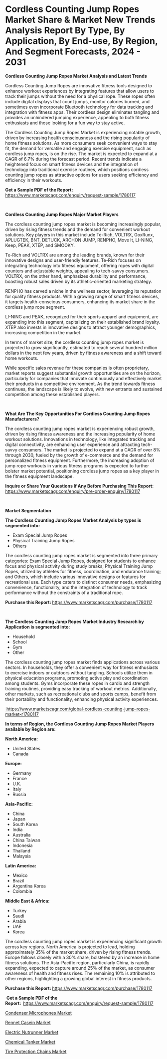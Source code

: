 <p><h1>Cordless Counting Jump Ropes Market Share & Market New Trends Analysis Report By Type, By Application, By End-use, By Region, And Segment Forecasts, 2024 - 2031</h1></p><p><strong>Cordless Counting Jump Ropes Market Analysis and Latest Trends</strong></p>
<p><p>Cordless Counting Jump Ropes are innovative fitness tools designed to enhance workout experiences by integrating features that allow users to track their jumps without the need for a physical rope. These ropes often include digital displays that count jumps, monitor calories burned, and sometimes even incorporate Bluetooth technology for data tracking and integration with fitness apps. Their cordless design eliminates tangling and provides an unhindered jumping experience, appealing to both fitness enthusiasts and those looking for a fun way to stay active.</p><p>The Cordless Counting Jump Ropes Market is experiencing notable growth, driven by increasing health consciousness and the rising popularity of home fitness solutions. As more consumers seek convenient ways to stay fit, the demand for versatile and engaging exercise equipment, such as cordless jump ropes, is on the rise. The market is expected to expand at a CAGR of 6.7% during the forecast period. Recent trends indicate a heightened focus on smart fitness devices and the integration of technology into traditional exercise routines, which positions cordless counting jump ropes as attractive options for users seeking efficiency and efficiency in their workouts.</p></p>
<p><strong>Get a Sample PDF of the Report:&nbsp;</strong> <a href="https://www.marketscagr.com/enquiry/request-sample/1780117?utm_campaign=1848&utm_medium=2&utm_source=Github&utm_content=ia&utm_term=19122024&utm_id=cordless-counting-jump-ropes">https://www.marketscagr.com/enquiry/request-sample/1780117</a></p>
<p>&nbsp;</p>
<p><strong>Cordless Counting Jump Ropes Major Market Players</strong></p>
<p><p>The cordless counting jump ropes market is becoming increasingly popular, driven by rising fitness trends and the demand for convenient workout solutions. Key players in this market include Te-Rich, VOLTRX, GoxRunx, APLUGTEK, BNT, DETUCK, ARCHON JUMP, RENPHO, Move It, LI-NING, Keep, PEAK, XTEP, and SMOOKY.</p><p>Te-Rich and VOLTRX are among the leading brands, known for their innovative designs and user-friendly features. Te-Rich focuses on integrating technology into fitness equipment, offering ropes with digital counters and adjustable weights, appealing to tech-savvy consumers. VOLTRX, on the other hand, emphasizes durability and performance, boasting robust sales driven by its athletic-oriented marketing strategy.</p><p>RENPHO has carved a niche in the wellness sector, leveraging its reputation for quality fitness products. With a growing range of smart fitness devices, it targets health-conscious consumers, enhancing its market share in the cordless jump rope segment.</p><p>LI-NING and PEAK, recognized for their sports apparel and equipment, are expanding into this segment, capitalizing on their established brand loyalty. XTEP also invests in innovative designs to attract younger demographics, increasing competition in the market.</p><p>In terms of market size, the cordless counting jump ropes market is projected to grow significantly, estimated to reach several hundred million dollars in the next few years, driven by fitness awareness and a shift toward home workouts. </p><p>While specific sales revenue for these companies is often proprietary, market reports suggest substantial growth opportunities are on the horizon, particularly for companies that innovate continuously and effectively market their products in a competitive environment. As the trend towards fitness continues, the landscape is likely to evolve, with new entrants and sustained competition among these established players.</p></p>
<p>&nbsp;</p>
<p><strong>What Are The Key Opportunities For Cordless Counting Jump Ropes Manufacturers?</strong></p>
<p><p>The cordless counting jump ropes market is experiencing robust growth, driven by rising fitness awareness and the increasing popularity of home workout solutions. Innovations in technology, like integrated tracking and digital connectivity, are enhancing user experience and attracting tech-savvy consumers. The market is projected to expand at a CAGR of over 8% through 2030, fueled by the growth of e-commerce and the demand for personalized fitness equipment. Furthermore, the increasing adoption of jump rope workouts in various fitness programs is expected to further bolster market potential, positioning cordless jump ropes as a key player in the fitness equipment landscape.</p></p>
<p><strong>Inquire or Share Your Questions If Any Before Purchasing This Report:</strong> <a href="https://www.marketscagr.com/enquiry/pre-order-enquiry/1780117?utm_campaign=1848&utm_medium=2&utm_source=Github&utm_content=ia&utm_term=19122024&utm_id=cordless-counting-jump-ropes">https://www.marketscagr.com/enquiry/pre-order-enquiry/1780117</a></p>
<p>&nbsp;</p>
<p><strong>Market Segmentation</strong></p>
<p><strong>The Cordless Counting Jump Ropes Market Analysis by types is segmented into:</strong></p>
<p><ul><li>Exam Special Jump Ropes</li><li>Physical Training Jump Ropes</li><li>Others</li></ul></p>
<p><p>The cordless counting jump ropes market is segmented into three primary categories: Exam Special Jump Ropes, designed for students to enhance focus and physical activity during study breaks; Physical Training Jump Ropes, utilized by athletes for fitness, coordination, and endurance training; and Others, which include various innovative designs or features for recreational use. Each type caters to distinct consumer needs, emphasizing convenience, functionality, and the integration of technology to track performance without the constraints of a traditional rope.</p></p>
<p><strong>Purchase this Report:&nbsp;</strong><a href="https://www.marketscagr.com/purchase/1780117?utm_campaign=1848&utm_medium=2&utm_source=Github&utm_content=ia&utm_term=19122024&utm_id=cordless-counting-jump-ropes">https://www.marketscagr.com/purchase/1780117</a></p>
<p>&nbsp;</p>
<p><strong>The Cordless Counting Jump Ropes Market Industry Research by Application is segmented into:</strong></p>
<p><ul><li>Household</li><li>School</li><li>Gym</li><li>Other</li></ul></p>
<p><p>The cordless counting jump ropes market finds applications across various sectors. In households, they offer a convenient way for fitness enthusiasts to exercise indoors or outdoors without tangling. Schools utilize them in physical education programs, promoting active play and coordination among students. Gyms incorporate these ropes in cardio and strength training routines, providing easy tracking of workout metrics. Additionally, other markets, such as recreational clubs and sports camps, benefit from their portability and functionality, enhancing physical activity experiences.</p></p>
<p><a href="https://www.marketscagr.com/global-cordless-counting-jump-ropes-market-r1780117?utm_campaign=1848&utm_medium=2&utm_source=Github&utm_content=ia&utm_term=19122024&utm_id=cordless-counting-jump-ropes">&nbsp;https://www.marketscagr.com/global-cordless-counting-jump-ropes-market-r1780117</a></p>
<p><strong>In terms of Region, the Cordless Counting Jump Ropes Market Players available by Region are:</strong></p>
<p>
    <p> <strong> North America: </strong>
        <ul>
            <li>United States</li>
            <li>Canada</li>
        </ul>
        </p> 
    <p> <strong> Europe: </strong>
        <ul>
            <li>Germany</li>
            <li>France</li>
            <li>U.K.</li>
            <li>Italy</li>
            <li>Russia</li>
        </ul>
        </p> 
    <p> <strong> Asia-Pacific: </strong>
        <ul>
            <li>China</li>
            <li>Japan</li>
            <li>South Korea</li>
            <li>India</li>
            <li>Australia</li>
            <li>China Taiwan</li>
            <li>Indonesia</li>
            <li>Thailand</li>
            <li>Malaysia</li>
        </ul>
        </p> 
    <p> <strong> Latin America: </strong>
        <ul>
            <li>Mexico</li>
            <li>Brazil</li>
            <li>Argentina Korea</li>
            <li>Colombia</li>
        </ul>
        </p> 
    <p> <strong> Middle East & Africa: </strong>
        <ul>
            <li>Turkey</li>
            <li>Saudi</li>
            <li>Arabia</li>
            <li>UAE</li>
            <li>Korea</li>
        </ul>
    </p>
    </p>
<p><p>The cordless counting jump ropes market is experiencing significant growth across key regions. North America is projected to lead, holding approximately 35% of the market share, driven by rising fitness trends. Europe follows closely with a 30% share, bolstered by an increase in home fitness solutions. The Asia-Pacific region, particularly China, is rapidly expanding, expected to capture around 25% of the market, as consumer awareness of health and fitness rises. The remaining 10% is attributed to other regions, highlighting a growing global interest in fitness products.</p></p>
<p><strong>Purchase this Report: </strong><a href="https://www.marketscagr.com/purchase/1780117?utm_campaign=1848&utm_medium=2&utm_source=Github&utm_content=ia&utm_term=19122024&utm_id=cordless-counting-jump-ropes">https://www.marketscagr.com/purchase/1780117</a></p>
<p>&nbsp;<strong>Get a Sample PDF of the Report:&nbsp;&nbsp;</strong><a href="https://www.marketscagr.com/enquiry/request-sample/1780117?utm_campaign=1848&utm_medium=2&utm_source=Github&utm_content=ia&utm_term=19122024&utm_id=cordless-counting-jump-ropes">https://www.marketscagr.com/enquiry/request-sample/1780117</a></p>
<p><strong></strong></p>
<p><p><a href="https://www.linkedin.com/pulse/condenser-microphones-market-size-global-revenue-sales-volume-fpexe?utm_campaign=1848&utm_medium=2&utm_source=Github&utm_content=ia&utm_term=19122024&utm_id=cordless-counting-jump-ropes">Condenser Microphones Market</a></p><p><a href="https://www.linkedin.com/pulse/market-growth-rennet-casein-sector-2024-2031-emerging-trends-y3e9e?utm_campaign=1848&utm_medium=2&utm_source=Github&utm_content=ia&utm_term=19122024&utm_id=cordless-counting-jump-ropes">Rennet Casein Market</a></p><p><a href="https://www.linkedin.com/pulse/electric-nutrunner-market-analysis-industry-share-trends-4aaye?utm_campaign=1848&utm_medium=2&utm_source=Github&utm_content=ia&utm_term=19122024&utm_id=cordless-counting-jump-ropes">Electric Nutrunner Market</a></p><p><a href="https://www.linkedin.com/pulse/in-depth-review-chemical-tanker-market-size-segmentation-jidde?utm_campaign=1848&utm_medium=2&utm_source=Github&utm_content=ia&utm_term=19122024&utm_id=cordless-counting-jump-ropes">Chemical Tanker Market</a></p><p><a href="https://www.linkedin.com/pulse/market-revenue-forecast-tire-protection-chains-industry-cagr-zwipe?utm_campaign=1848&utm_medium=2&utm_source=Github&utm_content=ia&utm_term=19122024&utm_id=cordless-counting-jump-ropes">Tire Protection Chains Market</a></p></p>
